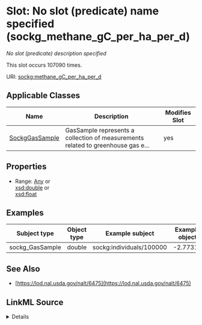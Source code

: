 

# Slot: No slot (predicate) name specified (sockg_methane_gC_per_ha_per_d)


_No slot (predicate) description specified_






This slot occurs 107090 times.


URI: [sockg:methane_gC_per_ha_per_d](https://idir.uta.edu/sockg-ontology/docs/methane_gC_per_ha_per_d)



<!-- no inheritance hierarchy -->





## Applicable Classes

| Name | Description | Modifies Slot |
| --- | --- | --- |
| [SockgGasSample](../classes/SockgGasSample.md) | GasSample represents a collection of measurements related to greenhouse gas e... |  yes  |







## Properties

* Range: [Any](../classes/Any.md)&nbsp;or&nbsp;<br />[xsd:double](http://www.w3.org/2001/XMLSchema#double)&nbsp;or&nbsp;<br />[xsd:float](http://www.w3.org/2001/XMLSchema#float)






## Examples

| Subject type | Object type | Example subject | Example object | Occurrences |
| --- | --- | --- | --- | --- |
| sockg_GasSample | double | sockg:individuals/100000 | -2.77317 | 107090 |


## See Also

* [https://lod.nal.usda.gov/nalt/6475](https://lod.nal.usda.gov/nalt/6475)



## LinkML Source

<details>

```yaml
name: sockg_methane_gC_per_ha_per_d
annotations:
  count:
    tag: count
    value: 107090
description: No slot (predicate) description specified
title: No slot (predicate) name specified
examples:
- object:
    example_object: '-2.77317'
    example_object_type: double
    example_predicate: sockg:methane_gC_per_ha_per_d
    example_subject: sockg:individuals/100000
    example_subject_type: sockg_GasSample
from_schema: soc-kg
see_also:
- https://lod.nal.usda.gov/nalt/6475
rank: 1000
domain: sockg_GasSample
slot_uri: sockg:methane_gC_per_ha_per_d
alias: sockg_methane_gC_per_ha_per_d
domain_of:
- sockg_GasSample
range: Any
any_of:
- range: double
- range: float

```
</details>